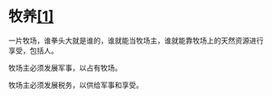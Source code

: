 # 牧养[[1]](./appendices/cowboy.md)

一片牧场，谁拳头大就是谁的，谁就能当牧场主，谁就能靠牧场上的天然资源进行享受，包括人。

牧场主必须发展军事，以占有牧场。

牧场主必须发展税务，以供给军事和享受。
